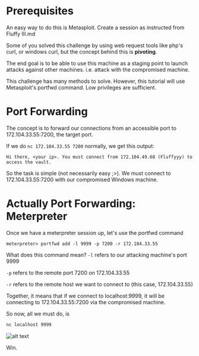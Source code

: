 # Prerequisites

An easy way to do this is Metasploit. Create a session as instructed from Fluffy III.md

Some of you solved this challenge by using web request tools like php's curl, or windows curl, but the concept behind this is **pivoting**.

The end goal is to be able to use this machine as a staging point to launch attacks against other machines. i.e. attack with the compromised machine.

This challenge has many methods to solve. However, this tutorial will use Metasploit's portfwd command. Low privileges are sufficient.

# Port Forwarding

The concept is to forward our connections from an accessible port to 172.104.33.55:7200, the target port.

If we do ``nc 172.104.33.55 7200`` normally, we get this output:

```
Hi there, <your ip>. You must connect from 172.104.49.68 (Fluffyyy) to access the vault.
```

So the task is simple (not necessarily easy ;>). We must connect to 172.104.33.55:7200 with our compromised Windows machine.

# Actually Port Forwarding: Meterpreter

Once we have a meterpreter session up, let's use the portfwd command

``
meterpreter> portfwd add -l 9999 -p 7200 -r 172.104.33.55
``

What does this command mean?
``-l``  refers to our attacking machine's port 9999

``-p``  refers to the remote port 7200 on 172.104.33.55

``-r``  refers to the remote host we want to connect to (this case, 172.104.33.55)


Together, it means that if we connect to localhost:9999, it will be connecting to 172.104.33.55:7200 via the compromised machine. 

So now, all we must do, is

```bash
nc localhost 9999
```

![alt text](https://imgur.com/j6XfQR9.png)

Win.
